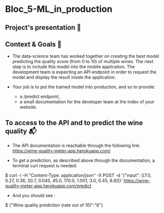 # Bloc_5-ML_in_production

## Project's presentation 🎥


## Context & Goals 🎯
* The data-science team has worked together on creating the best model predicting the quality score (from 0 to 10) of multiple wines. The next step is to include this model into the mobile application. The development team is expecting an API endpoint in order to request the model and display the result inside the application.

* Your job is to put the trained model into production, and so to provide:
    - a /predict endpoint,
    - a small documentation for the developer team at the index of your website.

## To access to the API and to predict the wine quality 📬
* The API documentation is reachable through the following link: https://wine-quality-meter-app.herokuapp.com/

* To get a prediction, as described above through the documentation, a terminal curl request is needed:

$ curl -i -H "Content-Type: application/json" -X POST -d '{"input": [[7.0, 0.27, 0.36, 20.7, 0.045, 45.0, 170.0, 1.001, 3.0, 0.45, 8.8]]}' https://wine-quality-meter-app.herokuapp.com/predict

* And you should see : 

$ {"Wine quality prediction (rate out of 10)":"6"}
